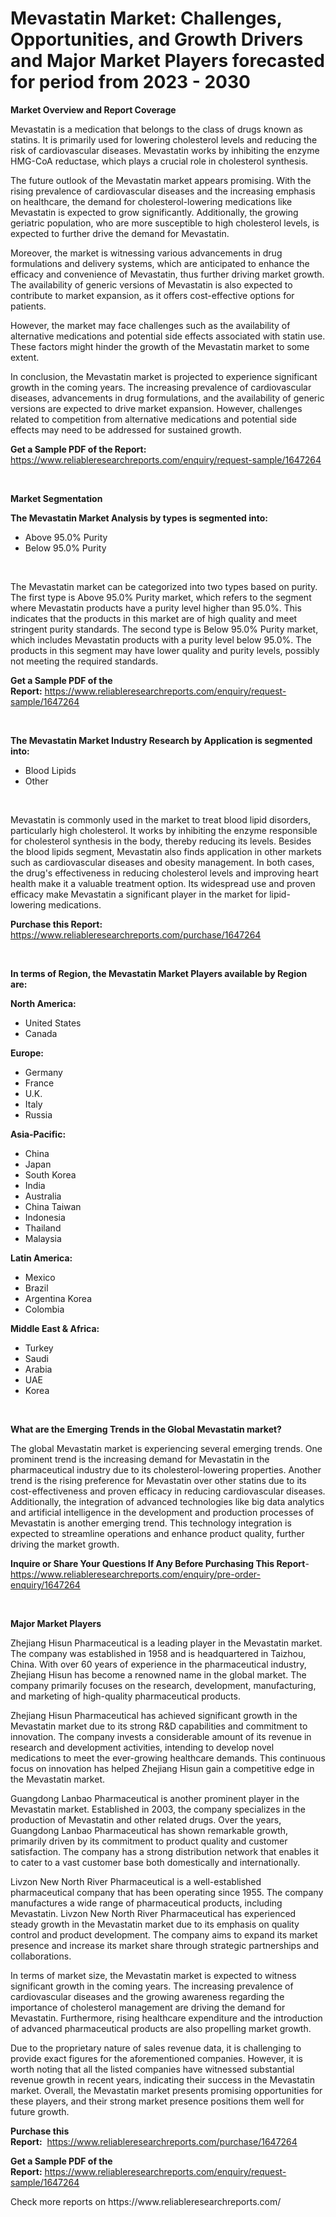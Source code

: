 <p><h1>Mevastatin Market: Challenges, Opportunities, and Growth Drivers and Major Market Players forecasted for period from 2023 - 2030</h1></p><p><strong>Market Overview and Report Coverage</strong></p>
<p><p>Mevastatin is a medication that belongs to the class of drugs known as statins. It is primarily used for lowering cholesterol levels and reducing the risk of cardiovascular diseases. Mevastatin works by inhibiting the enzyme HMG-CoA reductase, which plays a crucial role in cholesterol synthesis.</p><p>The future outlook of the Mevastatin market appears promising. With the rising prevalence of cardiovascular diseases and the increasing emphasis on healthcare, the demand for cholesterol-lowering medications like Mevastatin is expected to grow significantly. Additionally, the growing geriatric population, who are more susceptible to high cholesterol levels, is expected to further drive the demand for Mevastatin.</p><p>Moreover, the market is witnessing various advancements in drug formulations and delivery systems, which are anticipated to enhance the efficacy and convenience of Mevastatin, thus further driving market growth. The availability of generic versions of Mevastatin is also expected to contribute to market expansion, as it offers cost-effective options for patients.</p><p>However, the market may face challenges such as the availability of alternative medications and potential side effects associated with statin use. These factors might hinder the growth of the Mevastatin market to some extent.</p><p>In conclusion, the Mevastatin market is projected to experience significant growth in the coming years. The increasing prevalence of cardiovascular diseases, advancements in drug formulations, and the availability of generic versions are expected to drive market expansion. However, challenges related to competition from alternative medications and potential side effects may need to be addressed for sustained growth.</p></p>
<p><strong>Get a Sample PDF of the Report:</strong> <a href="https://www.reliableresearchreports.com/enquiry/request-sample/1647264">https://www.reliableresearchreports.com/enquiry/request-sample/1647264</a></p>
<p>&nbsp;</p>
<p><strong>Market Segmentation</strong></p>
<p><strong>The Mevastatin Market Analysis by types is segmented into:</strong></p>
<p><ul><li>Above 95.0% Purity</li><li>Below 95.0% Purity</li></ul></p>
<p>&nbsp;</p>
<p><p>The Mevastatin market can be categorized into two types based on purity. The first type is Above 95.0% Purity market, which refers to the segment where Mevastatin products have a purity level higher than 95.0%. This indicates that the products in this market are of high quality and meet stringent purity standards. The second type is Below 95.0% Purity market, which includes Mevastatin products with a purity level below 95.0%. The products in this segment may have lower quality and purity levels, possibly not meeting the required standards.</p></p>
<p><strong>Get a Sample PDF of the Report:</strong>&nbsp;<a href="https://www.reliableresearchreports.com/enquiry/request-sample/1647264">https://www.reliableresearchreports.com/enquiry/request-sample/1647264</a></p>
<p>&nbsp;</p>
<p><strong>The Mevastatin Market Industry Research by Application is segmented into:</strong></p>
<p><ul><li>Blood Lipids</li><li>Other</li></ul></p>
<p>&nbsp;</p>
<p><p>Mevastatin is commonly used in the market to treat blood lipid disorders, particularly high cholesterol. It works by inhibiting the enzyme responsible for cholesterol synthesis in the body, thereby reducing its levels. Besides the blood lipids segment, Mevastatin also finds application in other markets such as cardiovascular diseases and obesity management. In both cases, the drug's effectiveness in reducing cholesterol levels and improving heart health make it a valuable treatment option. Its widespread use and proven efficacy make Mevastatin a significant player in the market for lipid-lowering medications.</p></p>
<p><strong>Purchase this Report:</strong>&nbsp; <a href="https://www.reliableresearchreports.com/purchase/1647264">https://www.reliableresearchreports.com/purchase/1647264</a></p>
<p>&nbsp;</p>
<p><strong>In terms of Region, the Mevastatin Market Players available by Region are:</strong></p>
<p>
    <p> <strong> North America: </strong>
        <ul>
            <li>United States</li>
            <li>Canada</li>
        </ul>
        </p> 
    <p> <strong> Europe: </strong>
        <ul>
            <li>Germany</li>
            <li>France</li>
            <li>U.K.</li>
            <li>Italy</li>
            <li>Russia</li>
        </ul>
        </p> 
    <p> <strong> Asia-Pacific: </strong>
        <ul>
            <li>China</li>
            <li>Japan</li>
            <li>South Korea</li>
            <li>India</li>
            <li>Australia</li>
            <li>China Taiwan</li>
            <li>Indonesia</li>
            <li>Thailand</li>
            <li>Malaysia</li>
        </ul>
        </p> 
    <p> <strong> Latin America: </strong>
        <ul>
            <li>Mexico</li>
            <li>Brazil</li>
            <li>Argentina Korea</li>
            <li>Colombia</li>
        </ul>
        </p> 
    <p> <strong> Middle East & Africa: </strong>
        <ul>
            <li>Turkey</li>
            <li>Saudi</li>
            <li>Arabia</li>
            <li>UAE</li>
            <li>Korea</li>
        </ul>
    </p>
    </p>
<p>&nbsp;</p>
<p><strong>What are the Emerging Trends in the Global Mevastatin market?</strong></p>
<p><p>The global Mevastatin market is experiencing several emerging trends. One prominent trend is the increasing demand for Mevastatin in the pharmaceutical industry due to its cholesterol-lowering properties. Another trend is the rising preference for Mevastatin over other statins due to its cost-effectiveness and proven efficacy in reducing cardiovascular diseases. Additionally, the integration of advanced technologies like big data analytics and artificial intelligence in the development and production processes of Mevastatin is another emerging trend. This technology integration is expected to streamline operations and enhance product quality, further driving the market growth.</p></p>
<p><strong>Inquire or Share Your Questions If Any Before Purchasing This Report</strong>- <a href="https://www.reliableresearchreports.com/enquiry/pre-order-enquiry/1647264">https://www.reliableresearchreports.com/enquiry/pre-order-enquiry/1647264</a></p>
<p>&nbsp;</p>
<p><strong>Major Market Players</strong></p>
<p><p>Zhejiang Hisun Pharmaceutical is a leading player in the Mevastatin market. The company was established in 1958 and is headquartered in Taizhou, China. With over 60 years of experience in the pharmaceutical industry, Zhejiang Hisun has become a renowned name in the global market. The company primarily focuses on the research, development, manufacturing, and marketing of high-quality pharmaceutical products.</p><p>Zhejiang Hisun Pharmaceutical has achieved significant growth in the Mevastatin market due to its strong R&D capabilities and commitment to innovation. The company invests a considerable amount of its revenue in research and development activities, intending to develop novel medications to meet the ever-growing healthcare demands. This continuous focus on innovation has helped Zhejiang Hisun gain a competitive edge in the Mevastatin market.</p><p>Guangdong Lanbao Pharmaceutical is another prominent player in the Mevastatin market. Established in 2003, the company specializes in the production of Mevastatin and other related drugs. Over the years, Guangdong Lanbao Pharmaceutical has shown remarkable growth, primarily driven by its commitment to product quality and customer satisfaction. The company has a strong distribution network that enables it to cater to a vast customer base both domestically and internationally.</p><p>Livzon New North River Pharmaceutical is a well-established pharmaceutical company that has been operating since 1955. The company manufactures a wide range of pharmaceutical products, including Mevastatin. Livzon New North River Pharmaceutical has experienced steady growth in the Mevastatin market due to its emphasis on quality control and product development. The company aims to expand its market presence and increase its market share through strategic partnerships and collaborations.</p><p>In terms of market size, the Mevastatin market is expected to witness significant growth in the coming years. The increasing prevalence of cardiovascular diseases and the growing awareness regarding the importance of cholesterol management are driving the demand for Mevastatin. Furthermore, rising healthcare expenditure and the introduction of advanced pharmaceutical products are also propelling market growth.</p><p>Due to the proprietary nature of sales revenue data, it is challenging to provide exact figures for the aforementioned companies. However, it is worth noting that all the listed companies have witnessed substantial revenue growth in recent years, indicating their success in the Mevastatin market.  Overall, the Mevastatin market presents promising opportunities for these players, and their strong market presence positions them well for future growth.</p></p>
<p><strong>Purchase this Report:</strong>&nbsp;&nbsp;<a href="https://www.reliableresearchreports.com/purchase/1647264">https://www.reliableresearchreports.com/purchase/1647264</a></p>
<p></p>
<p><strong>Get a Sample PDF of the Report:</strong>&nbsp;<a href="https://www.reliableresearchreports.com/enquiry/request-sample/1647264">https://www.reliableresearchreports.com/enquiry/request-sample/1647264</a></p>
<p>Check more reports on https://www.reliableresearchreports.com/</p>